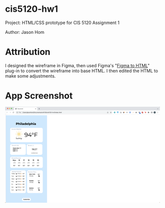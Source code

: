 # cis5120-hw1

Project: HTML/CSS prototype for CIS 5120 Assignment 1

Author: Jason Hom

# Attribution

I designed the wireframe in Figma, then used Figma's "[Figma to HTML](https://www.figma.com/community/plugin/851183094275736358/Figma-to-HTML)" plug-in to convert the wireframe into base HTML. I then edited the HTML to make some adjustments.

# App Screenshot

![App Screenshot](weather-app-screenshot.png)
